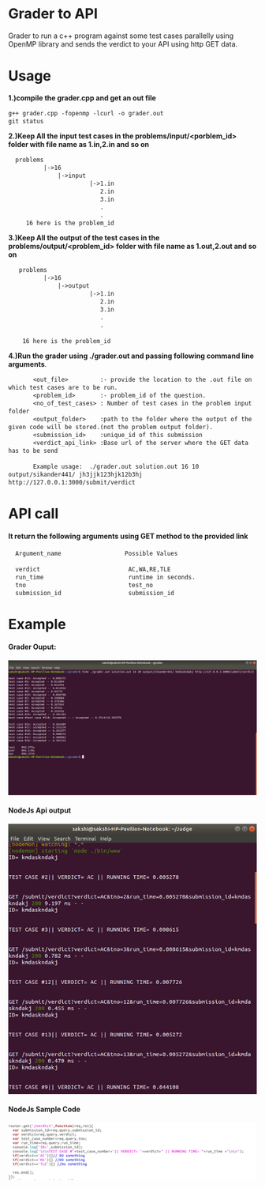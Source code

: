 # Grader to API
Grader to run a c++ program against some test cases parallelly using OpenMP library  and sends the verdict to your API using http GET data.

# Usage
  **1.)compile the grader.cpp and get an out file**
  
    g++ grader.cpp -fopenmp -lcurl -o grader.out
    git status
    
  **2.)Keep All the input test cases in the problems/input/<porblem_id> folder with file name as 1.in,2.in and so on**
  
      problems
              |->16   
                  |->input
                           |->1.in
                              2.in
                              3.in
                              .
                              .
         16 here is the problem_id
          
  **3.)Keep All the output of the test cases in the problems/output/<problem_id> folder with file name as 1.out,2.out and so on**
  
       problems
              |->16       
                  |->output
                           |->1.in
                              2.in
                              3.in
                              .
                              .
                              
        16 here is the problem_id
   
   
   **4.)Run the grader using ./grader.out and passing following command line arguments**.
   
           <out_file>         :- provide the location to the .out file on which test cases are to be run.
           <problem_id>       :- problem_id of the question.
           <no_of_test_cases> : Number of test cases in the problem input folder
           <output_folder>    :path to the folder where the output of the given code will be stored.(not the problem output folder).
           <submission_id>    :unique_id of this submission
           <verdict_api_link> :Base url of the server where the GET data has to be send
           
           Example usage:  ./grader.out solution.out 16 10 output/sikander441/ jh3jjk123hjk12b3hj http://127.0.0.1:3000/submit/verdict
           
  # API call    
  #### It return the following arguments using GET method to the provided link 
      Argument_name                  Possible Values
      
      verdict                         AC,WA,RE,TLE
      run_time                        runtime in seconds.
      tno                             test_no
      submission_id                   submission_id
      
      
   # Example
   
   #### Grader Ouput:
   ![Grader output](/screenshots/Grader.png)
   
   #### NodeJs Api output
   ![node_output](/screenshots/NodeJs_APi.png)
   
   #### NodeJs Sample Code
   ![node_output](/screenshots/Node_js_code.png)

   
   
   
